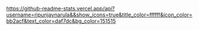 https://github-readme-stats.vercel.app/api?username=ripunjaynarula&&show_icons=true&title_color=ffffff&icon_color=bb2acf&text_color=daf7dc&bg_color=151515
